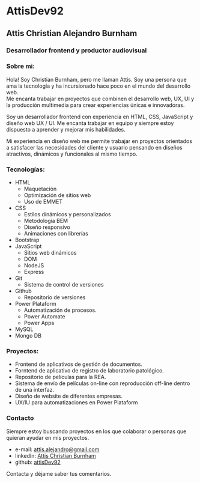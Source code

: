 # AttisDev92

## Attis Christian Alejandro Burnham
### Desarrollador frontend y productor audiovisual

### Sobre mi:
Hola! Soy Christian Burnham, pero me llaman Attis. Soy una persona que ama la tecnología y ha incursionado hace poco en el mundo del desarrollo web.  
Me encanta trabajar en proyectos que combinen el desarrollo web, UX, UI y la producción multimedia para crear experiencias únicas e innovadoras.

Soy un desarrollador frontend con experiencia en HTML, CSS, JavaScript y diseño web UX / UI. Me encanta trabajar en equipo y siempre estoy dispuesto a aprender y mejorar mis habilidades.

Mi experiencia en diseño web me permite trabajar en proyectos orientados a satisfacer las necesidades del cliente y usuario pensando en diseños atractivos, dinámicos y funcionales al mismo tiempo.

### Tecnologías:

- HTML
    - Maquetación
    - Optimización de sitios web
    - Uso de EMMET
- CSS
    - Estilos dinámicos y personalizados
    - Metodología BEM
    - Diseño responsivo
    - Animaciones con librerías
- Bootstrap
- JavaScript
    - Sitios web dinámicos
    - DOM
    - NodeJS
    - Express
- Git
    - Sistema de control de versiones
- Github
    - Repositorio de versiones
- Power Plataform
    - Automatización de procesos.
    - Power Automate
    - Power Apps
- MySQL
- Mongo DB

### Proyectos:
- Frontend de aplicativos de gestión de documentos.
- Forntend de aplicativo de registro de laboratorio patológico.
- Repositorio de películas para la REA.
- Sistema de envío de películas on-line con reproducción off-line dentro de una interfaz.
- Diseño de website de diferentes empresas.
- UX/IU para automatizaciones en Power Plataform

### Contacto
Siempre estoy buscando proyectos en los que colaborar o personas que quieran ayudar en mis proyectos.

- e-mail: [attis.alejandro@gmail.com](mailto:attis.alejandro@gmail.com)
- linkedIn: [Attis Christian Burnham](https://www.linkedin.com/in/christian-alejandro-burnham-masabanda-45b3b851/)
- github: [attisDev92](https://github.com/attisDev92)

Contacta y déjame saber tus comentarios.
